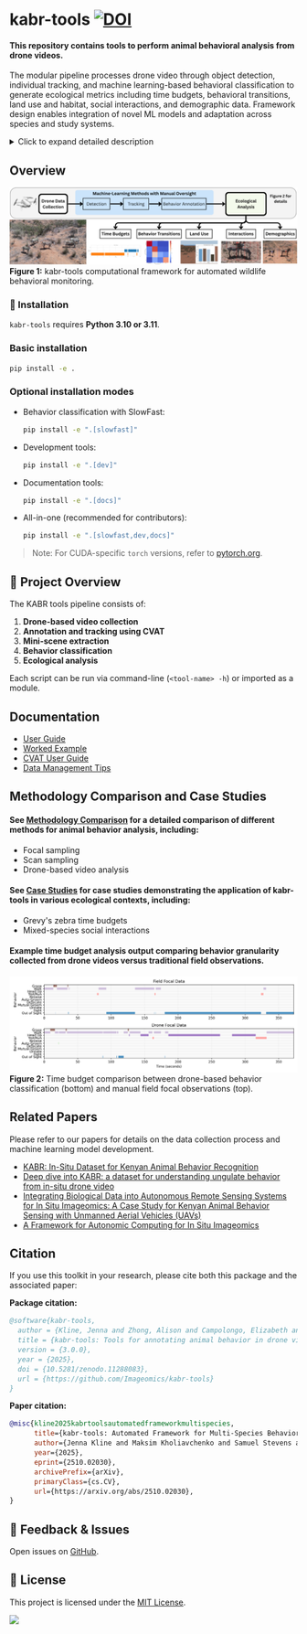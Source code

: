 # kabr-tools  [![DOI](https://zenodo.org/badge/805519058.svg)](https://zenodo.org/doi/10.5281/zenodo.11288083)

#### This repository contains tools to perform animal behavioral analysis from drone videos.

The modular pipeline processes drone video through object detection, individual tracking, and machine learning-based behavioral classification to generate ecological metrics including time budgets, behavioral transitions, land use and habitat, social interactions, and demographic data. Framework design enables integration of novel ML models and adaptation across species and study systems.

<details>
  <summary>Click to expand detailed description</summary>

Understanding community-level ecological patterns requires scalable methods to process multi-dimensional behavioral data. Traditional field observations are limited in scope, making it difficult to assess behavioral responses across landscapes. To address this, we present Kenyan Animal Behavior Recognition, kabr-tools. This open-source computational ecology framework integrates drone-based video with machine learning to automatically extract behavioral, social, and spatial metrics from wildlife footage.

Our pipeline processes multi-species drone data using object detection, tracking, and behavioral classification to generate five key metrics: time budgets, behavioral transitions, social interactions, habitat associations, and group composition dynamics. Validated on three African species, our system achieved 65 - 70% behavioral classification accuracy, with >95%.

</details>


## Overview

![](docs/images/visual_abstract.png)
**Figure 1:** kabr-tools computational framework for automated wildlife behavioral monitoring. 

### 🔧 Installation

`kabr-tools` requires **Python 3.10 or 3.11**.

### Basic installation

```bash
pip install -e .
```

### Optional installation modes

- Behavior classification with SlowFast:
  ```bash
  pip install -e ".[slowfast]"
  ```

- Development tools:
  ```bash
  pip install -e ".[dev]"
  ```

- Documentation tools:
  ```bash
  pip install -e ".[docs]"
  ```

- All-in-one (recommended for contributors):
  ```bash
  pip install -e ".[slowfast,dev,docs]"
  ```

> Note: For CUDA-specific `torch` versions, refer to [pytorch.org](https://pytorch.org/get-started/locally/).

## 📖 Project Overview

The KABR tools pipeline consists of:

1. **Drone-based video collection**
2. **Annotation and tracking using CVAT**
3. **Mini-scene extraction**
4. **Behavior classification**
5. **Ecological analysis**

Each script can be run via command-line (`<tool-name> -h`) or imported as a module.

## Documentation

- [User Guide](https://imageomics.github.io/kabr-tools/pipeline/overview)
- [Worked Example](https://imageomics.github.io/kabr-tools/pipeline/worked-example/)
- [CVAT User Guide](https://imageomics.github.io/kabr-tools/cvat/cvat-guide/)
- [Data Management Tips](https://imageomics.github.io/kabr-tools/cvat/cvat-data-management/)

## Methodology Comparison and Case Studies

####  See [Methodology Comparison](https://imageomics.github.io/kabr-tools/methodology_comparison/overview/) for a detailed comparison of different methods for animal behavior analysis, including:
- Focal sampling
- Scan sampling
- Drone-based video analysis

#### See [Case Studies](https://imageomics.github.io/kabr-tools/case_studies/overview/) for case studies demonstrating the application of kabr-tools in various ecological contexts, including:
- Grevy's zebra time budgets
- Mixed-species social interactions

#### Example time budget analysis output comparing behavior granularity collected from drone videos versus traditional field observations.

![graph displaying the time budget comparison between drone-based behavior classification and manual field focal observations, demonstrates how drones allow for observations of more behaviors](docs/images/timebuget_drone_manual.png)
**Figure 2:** Time budget comparison between drone-based behavior classification (bottom) and manual field focal observations (top). 

## Related Papers
Please refer to our papers for details on the data collection process and machine learning model development.

- [KABR: In-Situ Dataset for Kenyan Animal Behavior Recognition](https://openaccess.thecvf.com/content/WACV2024W/CV4Smalls/papers/Kholiavchenko_KABR_In-Situ_Dataset_for_Kenyan_Animal_Behavior_Recognition_From_Drone_WACVW_2024_paper.pdf) 
- [Deep dive into KABR: a dataset for understanding ungulate behavior from in-situ drone video](https://link.springer.com/article/10.1007/s11042-024-20512-4) 
- [Integrating Biological Data into Autonomous Remote Sensing Systems for In Situ Imageomics: A Case Study for Kenyan Animal Behavior Sensing with Unmanned Aerial Vehicles (UAVs)](https://arxiv.org/abs/2407.16864)
- [A Framework for Autonomic Computing for In Situ Imageomics](https://ieeexplore.ieee.org/abstract/document/10336017)

## Citation

If you use this toolkit in your research, please cite both this package and the associated paper:

**Package citation:**
```bibtex
@software{kabr-tools,
  author = {Kline, Jenna and Zhong, Alison and Campolongo, Elizabeth and Kholiavchenko, Maksim},
  title = {kabr-tools: Tools for annotating animal behavior in drone videos},
  version = {3.0.0},
  year = {2025},
  doi = {10.5281/zenodo.11288083},
  url = {https://github.com/Imageomics/kabr-tools}
}
```

**Paper citation:**
```bibtex
@misc{kline2025kabrtoolsautomatedframeworkmultispecies,
      title={kabr-tools: Automated Framework for Multi-Species Behavioral Monitoring}, 
      author={Jenna Kline and Maksim Kholiavchenko and Samuel Stevens and Nina van Tiel and Alison Zhong and Namrata Banerji and Alec Sheets and Sowbaranika Balasubramaniam and Isla Duporge and Matthew Thompson and Elizabeth Campolongo and Jackson Miliko and Neil Rosser and Tanya Berger-Wolf and Charles V. Stewart and Daniel I. Rubenstein},
      year={2025},
      eprint={2510.02030},
      archivePrefix={arXiv},
      primaryClass={cs.CV},
      url={https://arxiv.org/abs/2510.02030}, 
}
```

## 💬 Feedback & Issues

Open issues on [GitHub](https://github.com/Imageomics/kabr-tools/issues).

## 🔗 License

This project is licensed under the [MIT License](LICENSE).

![](docs/images/zebras_boxes.webp)
